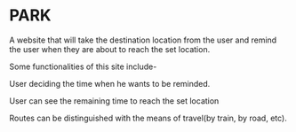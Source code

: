 # PARK

A website that will take the destination location from the user and remind the user when they are about to reach the set location. 

Some functionalities of this site include-

User deciding the time when he wants to be reminded.

User can see the remaining time to reach the set location

Routes can be distinguished with the means of travel(by train, by road, etc).
